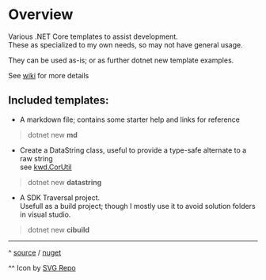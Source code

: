 # Overview
Various .NET Core templates to assist development.  
These as specialized to my own needs, so may not have general usage.  

They can be used as-is; or as further dotnet new template examples.

See [wiki](https://github.com/Dkowald/kwd.Tooling/wiki) for more details

## Included templates:


- A markdown file; contains some starter help and links for reference
> dotnet new __md__

- Create a DataString class, useful to provide a type-safe alternate to a raw string  
  see [kwd.CorUtil](https://github.com/Dkowald/kwd.CoreUtil)
> dotnet new __datastring__

- A SDK Traversal project.  
 Usefull as a build project; though I mostly use it to avoid solution folders in visual studio.
> dotnet new __cibuild__



-----
^ [source](https://github.com/Dkowald/kwd.Tooling) / [nuget](https://www.nuget.org/packages/kwd.Templates)

^^ Icon by <a href="https://www.svgrepo.com" target="_blank">SVG Repo</a>  